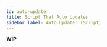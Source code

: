 ```yaml
---
id: auto-updater
title: Script That Auto Updates
sidebar_label: Auto Updater (Script)
---
```


**WIP**
